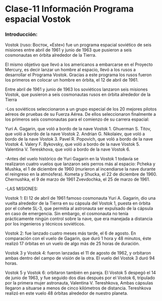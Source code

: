 # Clase-11 Información Programa espacial Vostok

### Introducción:
Vostok (ruso: Восток, «Este») fue un programa espacial soviético de seis misiones entre abril de 1961 y junio de 1963 que pusieron a seis cosmonautas en órbita alrededor de la Tierra.  

El mismo objetivo que llevó a los americanos a embarcarse en el Proyecto Mercury, es decir lanzar un hombre al espacio, llevó a los rusos a desarrollar el Programa Vostok. Gracias a este programa los rusos fueron los primeros en colocar un hombre en órbita, el 12 de abril de 1961.

Entre abril de 1961 y junio de 1963 los soviéticos lanzaron seis misiones Vostok, que pusieron a seis cosmonautas rusos en órbita alrededor de la Tierra

-Los soviéticos seleccionaron a un grupo especial de los 20 mejores pilotos aéreos de pruebas de su Fuerza Aérea. De ellos seleccionaron finalmente a los primeros seis cosmonautas para el comienzo de su carrera espacial:

Yuri A. Gagarin, que voló a bordo de la nave Vostok 1.
Ghuerman S. Titov, que voló a bordo de la nave Vostok 2.
Andrian G. Nikolaiev, que voló a bordo de la nave Vostok 3.
Pavel R. Popovich, que voló a bordo de la nave Vostok 4.
Valery F. Bykovsky, que voló a bordo de la nave Vostok 5.
Valentina V. Tereskhova, que voló a bordo de la nave Vostok 6.

-Antes del vuelo histórico de Yuri Gagarin en la Vostok 1 todavía se realizaron cuatro vuelos que lanzaron seis perros más al espacio:
Pcheka y Mushka, el 1 de diciembre de 1960 (murieron al incendiarse la nave durante el reingreso en la atmósfera).
Kometa y Shucka, el 22 de diciembre de 1960.
Chernushka, el 9 de marzo de 1961
Zvevdochka, el 25 de marzo de 1961.

-LAS MISIONES:

Vostok 1: El 12 de abril de 1961 famoso cosmonauta Yuri A. Gagarin, dio una vuelta alrededor de la Tierra en su cápsula del Vostok 1, puesta en órbita por el cohete SL-3, que permitía al astronauta ser expulsado de la cápsula en caso de emergencia. Sin embargo, el cosmonauta no tenía prácticamente ningún control sobre la nave, que era manejada a distancia por los ingenieros y técnicos soviéticos.

Vostok 2: fue lanzado cuatro meses más tarde, el 6 de agosto. En comparación con el vuelo de Gagarin, que duró 1 hora y 48 minutos, éste realizó 17 órbitas en un vuelo de algo más de 25 horas de duración.

Vostok 3 y Vostok 4: fueron lanzadas el 11 de agosto de 1962, y orbitaron ambas dentro del campo de visión de la otra. El vuelo del Vostok 3 duró 94 horas.

Vostok 5 y Vostok 6: orbitaron también en pareja. El Vostok 5 despegó el 14 de junio de 1963, y fue seguido dos días después por el Vostok 6, tripulado por la primera mujer astronauta, Valentina V. Tereshkova, Ambas cápsulas llegaron a situarse a menos de cinco kilómetros de distancia. Tereshkova realizó en este vuelo 48 órbitas alrededor de nuestro planeta.


